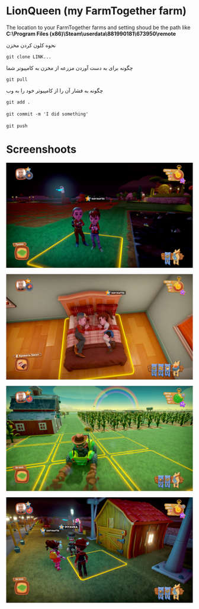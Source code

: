# LionQueen (my FarmTogether farm)

The location to your FarmTogether farms and setting shoud be the path like **C:\Program Files (x86)\Steam\userdata\881990181\673950\remote**


نحوه کلون کردن مخزن

```
git clone LINK...
```

چگونه برای به دست آوردن مزرعه از مخزن به کامپیوتر شما

```
git pull
```

چگونه به فشار آن را از کامپیوتر خود را به وب

```
git add .

git commit -m 'I did something'

git push
```

# Screenshoots

![1](https://github.com/PasaOpasen/my_FarmTogether_farm/blob/master/screenshoots/20200709204219_1.jpg)

![1](https://github.com/PasaOpasen/my_FarmTogether_farm/blob/master/screenshoots/20200710202935_1.jpg)

![1](https://github.com/PasaOpasen/my_FarmTogether_farm/blob/master/screenshoots/20200720234347_1.jpg)

![1](https://github.com/PasaOpasen/my_FarmTogether_farm/blob/master/screenshoots/20200723005459_1.jpg)

